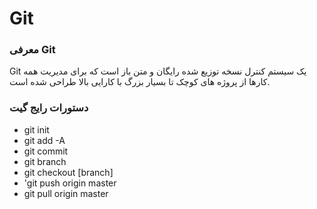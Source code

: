# Git

### معرفی Git

Git یک سیستم کنترل نسخه توزیع شده رایگان و متن باز است که برای مدیریت همه کارها از پروژه های کوچک تا بسیار بزرگ با  کارایی بالا طراحی شده است.



### دستورات رایج گیت

- git init
- git add -A
- git commit
- git branch
- git checkout [branch]
- 'git push origin master
- git pull origin master
